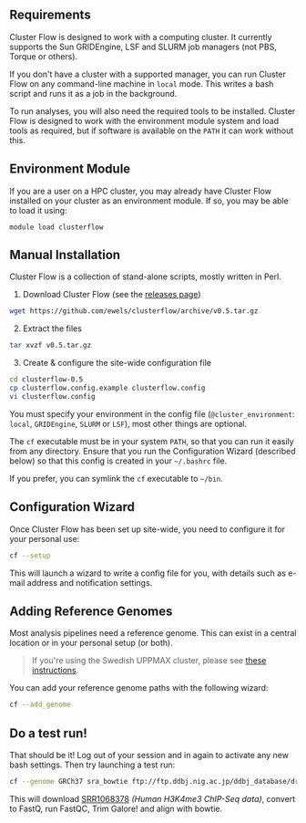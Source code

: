## Requirements
Cluster Flow is designed to work with a computing cluster. It currently supports
the Sun GRIDEngine, LSF and SLURM job managers (not PBS, Torque or others).

If you don't have a cluster with a supported manager, you can run Cluster Flow on
any command-line machine in `local` mode. This writes a bash script and runs it as
a job in the background.

To run analyses, you will also need the required tools to be installed. Cluster Flow
is designed to work with the environment module system and load tools as required, but
if software is available on the `PATH` it can work without this.


## Environment Module
If you are a user on a HPC cluster, you may already have Cluster Flow installed
on your cluster as an environment module. If so, you may be able to load it using:
```
module load clusterflow
```

## Manual Installation
Cluster Flow is a collection of stand-alone scripts, mostly written in Perl.

1. Download Cluster Flow (see the [releases page](https://github.com/ewels/clusterflow/releases))
```bash
wget https://github.com/ewels/clusterflow/archive/v0.5.tar.gz
```
2. Extract the files
```bash
tar xvzf v0.5.tar.gz
```
3. Create & configure the site-wide configuration file
```bash
cd clusterflow-0.5
cp clusterflow.config.example clusterflow.config
vi clusterflow.config
```

You must specify your environment in the config file (`@cluster_environment`:
`local`, `GRIDEngine`, `SLURM` or `LSF`), most other things are optional.

The `cf` executable must be in your system `PATH`, so that you can run it easily
from any directory. Ensure that you run the Configuration Wizard (described below)
so that this config is created in your `~/.bashrc` file.

If you prefer, you can symlink the `cf` executable to `~/bin`.

## Configuration Wizard
Once Cluster Flow has been set up site-wide, you need to configure it for your
personal use:
```bash
cf --setup
```

This will launch a wizard to write a config file for you, with details such
as e-mail address and notification settings.

## Adding Reference Genomes
Most analysis pipelines need a reference genome. This can exist in a central
location or in your personal setup (or both).

> If you're using the Swedish UPPMAX cluster, please see
> [these instructions](https://github.com/ewels/clusterflow-uppmax).

You can add your reference genome paths with the following wizard:
```bash
cf --add_genome
```

## Do a test run!
That should be it! Log out of your session and in again to activate any new
bash settings. Then try launching a test run:
```bash
cf --genome GRCh37 sra_bowtie ftp://ftp.ddbj.nig.ac.jp/ddbj_database/dra/sralite/ByExp/litesra/SRX/SRX031/SRX031398/SRR1068378/SRR1068378.sra
```

This will download [SRR1068378](http://www.ncbi.nlm.nih.gov/sra/?term=SRR1068378)
_(Human H3K4me3 ChIP-Seq data)_, convert to FastQ, run FastQC, Trim Galore! and align with bowtie.

